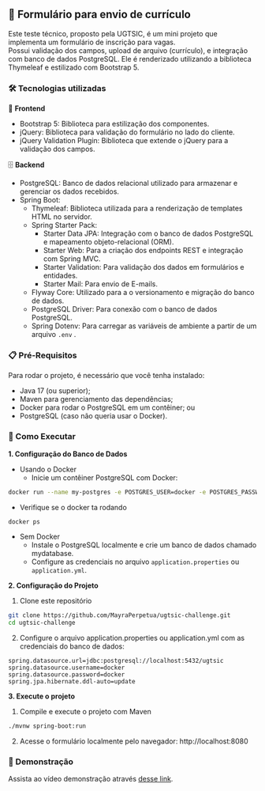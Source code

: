 ## 📝 Formulário para envio de currículo

Este teste técnico, proposto pela UGTSIC, é um mini projeto que implementa um formulário de inscrição para vagas.   
Possui validação dos campos, upload de arquivo (currículo), e integração com banco de dados PostgreSQL. Ele é renderizado utilizando a biblioteca Thymeleaf e estilizado com Bootstrap 5.

### 🛠️ Tecnologias utilizadas
🎨 **Frontend**
- Bootstrap 5: Biblioteca para estilização dos componentes.
- jQuery: Biblioteca para validação do formulário no lado do cliente.
- jQuery Validation Plugin: Biblioteca que extende o jQuery para a validação dos campos.

🗄️ **Backend**
- PostgreSQL: Banco de dados relacional utilizado para armazenar e gerenciar os dados recebidos.
- Spring Boot:
    - Thymeleaf: Biblioteca utilizada para a renderização de templates HTML no servidor.
    - Spring Starter Pack:
        - Starter Data JPA: Integração com o banco de dados PostgreSQL e mapeamento objeto-relacional (ORM).
        - Starter Web: Para a criação dos endpoints REST e integração com Spring MVC.
        - Starter Validation: Para validação dos dados em formulários e entidades.
        - Starter Mail: Para envio de E-mails.
    - Flyway Core: Utilizado para a o versionamento e migração do banco de dados.
    - PostgreSQL Driver: Para conexão com o banco de dados PostgreSQL.
    - Spring Dotenv: Para carregar as variáveis de ambiente a partir de um arquivo `.env` .

### 📋 Pré-Requisitos

Para rodar o projeto, é necessário que você tenha instalado:
- Java 17 (ou superior);
- Maven para gerenciamento das dependências;
- Docker para rodar o PostgreSQL em um contêiner; ou
- PostgreSQL (caso não queria usar o Docker).

### 🚀 Como Executar

**1. Configuração do Banco de Dados**
- Usando o Docker
    - Inicie um contêiner PostgreSQL com Docker:

```bash
docker run --name my-postgres -e POSTGRES_USER=docker -e POSTGRES_PASSWORD=docker -e POSTGRES_DB=ugtsic -p 5432:5432 -d postgres
```

- Verifique se o docker ta rodando

```bash
docker ps
```

- Sem Docker
    - Instale o PostgreSQL localmente e crie um banco de dados chamado mydatabase.
    - Configure as credenciais no arquivo `application.properties` ou `application.yml`.

**2. Configuração do Projeto**

1. Clone este repositório

```bash
git clone https://github.com/MayraPerpetua/ugtsic-challenge.git
cd ugtsic-challenge
```

2. Configure o arquivo application.properties ou application.yml com as credenciais do banco de dados:
```env
spring.datasource.url=jdbc:postgresql://localhost:5432/ugtsic  
spring.datasource.username=docker  
spring.datasource.password=docker  
spring.jpa.hibernate.ddl-auto=update
```

**3. Execute o projeto**
1. Compile e execute o projeto com Maven

```bash
./mvnw spring-boot:run
```
2. Acesse o formulário localmente pelo navegador: http://localhost:8080

### 🎥 Demonstração

Assista ao vídeo demonstração através [desse link](https://drive.google.com/file/d/1cwriqNaQut3aYElw7E4Fmy7ruz4Xbr64/view?usp=sharing).
